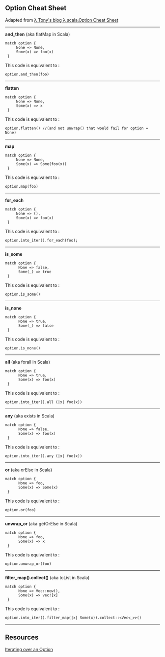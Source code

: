## Option Cheat Sheet

Adapted from [λ Tony's blog λ scala.Option Cheat Sheet](https://web.archive.org/web/20130429013704/http://blog.tmorris.net/posts/scalaoption-cheat-sheet/)

---
**and_then** (aka flatMap in Scala)
```rust,ignore
match option {
     None => None,
     Some(x) => foo(x)
 }
```
This code is equivalent to :  
```rust,ignore
option.and_then(foo)
```
---
**flatten**
```rust,ignore
match option {
     None => None,
     Some(x) => x
 }
```
This code is equivalent to :
```rust,ignore
option.flatten() //(and not unwrap() that would fail for option = None)
```
---
**map**
```rust,ignore
match option {
     None => None,
     Some(x) => Some(foo(x))
 }
```
This code is equivalent to :  
```rust,ignore
option.map(foo)
```
---
**for_each**
```rust,ignore
match option {
     None => (),
     Some(x) => foo(x)
 }
```
This code is equivalent to :  
```rust,ignore
option.into_iter().for_each(foo);
```
---
**is_some**
```rust,ignore
match option {
      None => false,
      Some(_) => true
 }
```
This code is equivalent to :  
```rust,ignore
option.is_some()
```
---
**is_none**
```rust,ignore
match option {
      None => true,
      Some(_) => false
 }
```
This code is equivalent to :  
```rust,ignore
option.is_none()
```
---
**all** (aka forall in Scala)
```rust,ignore
match option {
      None => true,
      Some(x) => foo(x)
 }
```
This code is equivalent to :  
```rust,ignore
option.into_iter().all (|x| foo(x))
```
---
**any** (aka exists in Scala)
```rust,ignore
match option {
      None => false,
      Some(x) => foo(x)
 }
```
This code is equivalent to :    
```rust,ignore
option.into_iter().any (|x| foo(x))
```
---
**or** (aka orElse in Scala)
```rust,ignore
match option {
      None => foo,
      Some(x) => Some(x)
 }
```
This code is equivalent to :  
```rust,ignore
option.or(foo)
```
---
**unwrap_or** (aka getOrElse in Scala)
```rust,ignore
match option {
      None => foo,
      Some(x) => x
 }
```
This code is equivalent to :  
```rust,ignore
option.unwrap_or(foo)
```
---
**filter_map().collect()** (aka toList in Scala)
```rust,ignore
match option {
      None => Vec::new(),
      Some(x) => vec![x]
 }
```
This code is equivalent to :  
```rust,ignore
option.into_iter().filter_map(|x| Some(x)).collect::<Vec<_>>()
```
---
## Resources

[Iterating over an Option](https://rust-unofficial.github.io/patterns/idioms/option-iter.html)